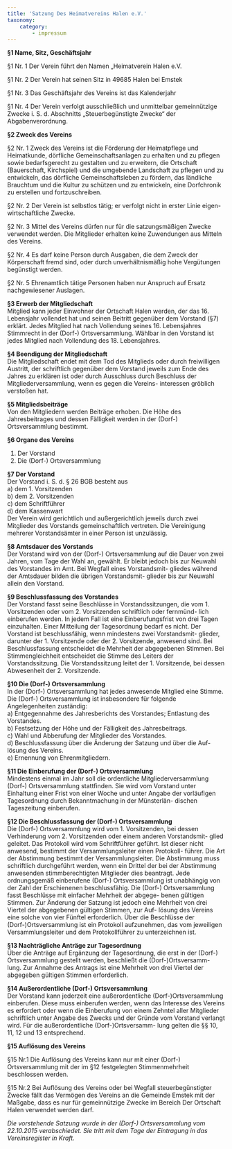 ```yaml
---
title: 'Satzung Des Heimatvereins Halen e.V.'
taxonomy:
    category:
        - impressum
---
```


**§1              Name, Sitz, Geschäftsjahr**

§1 Nr. 1     Der Verein führt den Namen „Heimatverein Halen e.V.

§1 Nr. 2     Der Verein hat seinen Sitz in 49685 Halen bei Emstek

§1 Nr. 3     Das Geschäftsjahr des Vereins ist das Kalenderjahr

§1 Nr. 4     Der Verein verfolgt ausschließlich und unmittelbar gemeinnützige Zwecke i. S. d. Abschnitts „Steuerbegünstigte Zwecke“ der Abgabenverordnung.
                    
**§2               Zweck des Vereins**

§2 Nr. 1     Zweck des Vereins ist die Förderung der Heimatpflege und 
                    Heimatkunde, dörfliche Gemeinschaftsanlagen zu erhalten und zu 
                   pflegen sowie bedarfsgerecht zu gestalten und zu erweitern, die
                   Ortschaft (Bauerschaft, Kirchspiel) und die umgebende Landschaft
                   zu pflegen und zu entwickeln, das dörfliche Gemeinschaftsleben zu
                   fördern, das ländliche Brauchtum und die Kultur zu schützen und zu
                   entwickeln, eine Dorfchronik zu erstellen und fortzuschreiben.
                   
§2 Nr. 2     Der Verein ist selbstlos tätig; er verfolgt nicht in erster Linie eigen-
                   wirtschaftliche Zwecke.
                   
§2 Nr. 3     Mittel des Vereins dürfen nur für die satzungsmäßigen Zwecke 
                    verwendet werden. Die Mitglieder erhalten keine Zuwendungen aus 
                    Mitteln des Vereins.
                    
§2 Nr. 4     Es darf keine Person durch Ausgaben, die dem Zweck der 
                    Körperschaft fremd sind, oder durch unverhältnismäßig hohe
                    Vergütungen begünstigt werden.
                    
§2 Nr. 5      Ehrenamtlich tätige Personen haben nur Anspruch auf Ersatz 
                   nachgewiesener Auslagen.
                   
**§3               Erwerb der Mitgliedschaft**  
                    Mitglied kann jeder Einwohner der Ortschaft Halen werden, der das 16. Lebensjahr vollendet hat  und seinen Beitritt gegenüber dem 
                    Vorstand (§7) erklärt.
                    Jedes Mitglied hat nach Vollendung seines 16. Lebensjahres 
                    Stimmrecht in der (Dorf-) Ortsversammlung. Wählbar in den 
                    Vorstand ist jedes Mitglied nach Vollendung des 18. Lebensjahres.
                    
**§4               Beendigung der Mitgliedschaft**  
                    Die Mitgliedschaft endet mit dem Tod des Mitglieds oder durch 
                    freiwilligen Austritt, der schriftlich gegenüber dem Vorstand jeweils
                    zum Ende des Jahres zu erklären ist oder durch Ausschluss durch 
                    Beschluss der Mitgliederversammlung, wenn es gegen die Vereins-
                    interessen gröblich verstoßen hat.
                    
**§5               Mitgliedsbeiträge**  
                    Von den Mitgliedern werden Beiträge erhoben. Die Höhe des 
                   Jahresbeitrages und dessen Fälligkeit werden in der (Dorf-) 
                   Ortsversammlung bestimmt.
                   
**§6              Organe des Vereins**  
1.	Der Vorstand  
2.	Die (Dorf-) Ortsversammlung  

**§7             Der Vorstand**  
                 Der Vorstand i. S. d. § 26 BGB besteht aus  
a)	 dem 1. Vorsitzenden  
b)	 dem 2. Vorsitzenden  
c)	dem Schriftführer  
d)	dem Kassenwart  
                Der Verein wird gerichtlich und außergerichtlich jeweils durch zwei 
                Mitglieder des Vorstands gemeinschaftlich vertreten. Die Vereinigung 
                mehrerer Vorstandsämter in einer Person ist unzulässig. 
                
**§8            Amtsdauer des Vorstands**  
                Der Vorstand wird von der (Dorf-) Ortsversammlung auf die Dauer von
                zwei Jahren, vom Tage der Wahl an, gewählt. Er bleibt jedoch bis zur 
                Neuwahl des Vorstandes im Amt. Bei Wegfall eines Vorstandsmit-
                gliedes während der Amtsdauer bilden die übrigen Vorstandsmit-
                glieder bis zur Neuwahl allein den Vorstand.
                
**§9           Beschlussfassung des Vorstandes**  
                Der Vorstand fasst seine Beschlüsse in Vorstandssitzungen, die vom 1. Vorsitzenden oder vom 2. Vorsitzenden schriftlich oder fernmünd-
  lich einberufen werden. In jedem Fall ist eine Einberufungsfrist von     drei
 Tagen einzuhalten. Einer Mitteilung der Tagesordnung bedarf es nicht.
 Der Vorstand ist beschlussfähig, wenn mindestens zwei Vorstandsmit-
 glieder, darunter der 1. Vorsitzende oder der 2. Vorsitzende, anwesend
sind. Bei Beschlussfassung entscheidet die Mehrheit der abgegebenen
Stimmen. Bei Stimmengleichheit entscheidet die Stimme des Leiters der
Vorstandssitzung. Die Vorstandssitzung leitet der 1. Vorsitzende, bei dessen Abwesenheit der 2. Vorsitzende.

**§10       Die (Dorf-) Ortsversammlung**  
              In der (Dorf-) Ortsversammlung hat jedes anwesende Mitglied eine 
              Stimme. Die (Dorf-) Ortsversammlung ist insbesondere für folgende
              Angelegenheiten zuständig:  
a)	Entgegennahme des Jahresberichts des Vorstandes; Entlastung des
Vorstandes.  
b)	Festsetzung der Höhe und der Fälligkeit des Jahresbeitrags.  
c)	Wahl und Abberufung der Mitglieder des Vorstandes.  
d)	Beschlussfassung über die Änderung der Satzung und über die Auf-
lösung des Vereins.  
e)	Ernennung von Ehrenmitgliedern.  

**§11       Die Einberufung der (Dorf-) Ortsversammlung**  
              Mindestens einmal im Jahr soll die ordentliche Mitgliederversammlung
              (Dorf-) Ortsversammlung stattfinden. Sie wird vom Vorstand unter 
              Einhaltung einer Frist von einer Woche und unter Angabe der 
              vorläufigen Tagesordnung durch Bekanntmachung in der Münsterlän-
              dischen Tageszeitung einberufen.
              
**§12      Die Beschlussfassung der (Dorf-) Ortsversammlung**  
             Die (Dorf-) Ortsversammlung wird vom 1. Vorsitzenden, bei dessen 
             Verhinderung vom 2. Vorsitzenden oder einem anderen Vorstandsmit-
             glied geleitet. Das Protokoll wird vom Schriftführer geführt. Ist dieser 
             nicht anwesend, bestimmt der Versammlungsleiter einen Protokoll-
             führer. Die Art der Abstimmung bestimmt der Versammlungsleiter. Die
            Abstimmung muss schriftlich durchgeführt werden, wenn ein Drittel der
            bei der Abstimmung anwesenden stimmberechtigten Mitglieder dies
            beantragt. Jede ordnungsgemäß einberufene (Dorf-) Ortsversammlung
            ist unabhängig von der Zahl der Erschienenen beschlussfähig. Die (Dorf-)
            Ortsversammlung fasst Beschlüsse mit einfacher Mehrheit der abgege-
            benen gültigen Stimmen. Zur Änderung der Satzung ist jedoch eine
            Mehrheit von drei Viertel der abgegebenen gültigen Stimmen, zur Auf-
            lösung des Vereins eine solche von vier Fünftel erforderlich. Über die
            Beschlüsse der (Dorf-)Ortsversammlung ist ein Protokoll aufzunehmen, 
            das vom jeweiligen Versammlungsleiter und dem Protokollführer zu 
            unterzeichnen ist.
            
**§13     Nachträgliche Anträge zur Tagesordnung**  
            Über die Anträge auf Ergänzung der Tagesordnung, die erst in der (Dorf-)
            Ortsversammlung gestellt werden, beschließt die (Dorf-)Ortsversamm-
            lung. Zur Annahme des Antrags ist eine Mehrheit von drei Viertel der
            abgegeben gültigen Stimmen erforderlich.
            
**§14     Außerordentliche (Dorf-) Ortsversammlung**  
            Der Vorstand kann jederzeit eine außerordentliche (Dorf-)Ortsversammlung einberufen. Diese muss einberufen werden, wenn das Interesse des
            Vereins es erfordert oder wenn die Einberufung von einem Zehntel aller
            Mitglieder schriftlich unter Angabe des Zwecks und der Gründe vom 
            Vorstand verlangt wird. Für die außerordentliche (Dorf-)Ortsversamm-
            lung gelten die §§ 10, 11, 12 und 13 entsprechend.
            
**§15     Auflösung des Vereins**  

§15 Nr.1  Die Auflösung des Vereins kann nur mit einer (Dorf-) Ortsversammlung mit der im §12 festgelegten Stimmenmehrheit beschlossen
                 werden.
                 
§15 Nr.2  Bei Auflösung des Vereins oder bei Wegfall steuerbegünstigter
                  Zwecke fällt das Vermögen des Vereins an die Gemeinde Emstek
                 mit der Maßgabe, dass es nur für gemeinnützige Zwecke im Bereich
                 Der Ortschaft Halen verwendet werden darf.
                 
_Die vorstehende Satzung wurde in der (Dorf-) Ortsversammlung vom 22.10.2015 verabschiedet. Sie tritt mit dem Tage der Eintragung in das Vereinsregister in Kraft._

